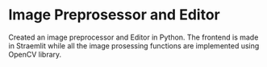 # Image Preprosessor and Editor

Created an image preprocessor and Editor in Python.
The frontend is made in Straemlit while all the image prosessing functions are implemented using OpenCV library.
